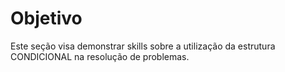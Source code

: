 # Objetivo

Este seção visa demonstrar skills sobre a utilização da estrutura CONDICIONAL na resolução de problemas.
